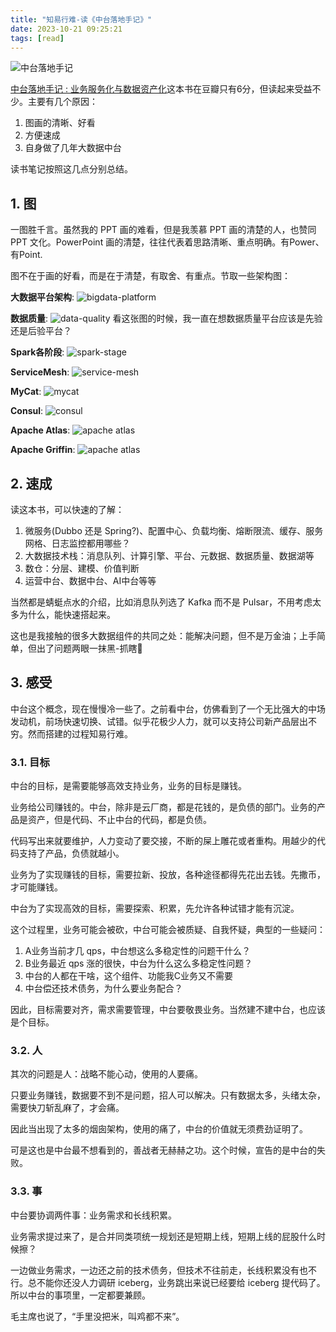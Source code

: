 ```yaml
---
title: "知易行难-读《中台落地手记》"
date: 2023-10-21 09:25:21
tags: [read]
---
```

![中台落地手记](https://izualzhy.cn/assets/images/book/s33990103.jpg)

[中台落地手记 : 业务服务化与数据资产化](https://book.douban.com/subject/35591140/)这本书在豆瓣只有6分，但读起来受益不少。主要有几个原因：

1. 图画的清晰、好看
2. 方便速成
3. 自身做了几年大数据中台

读书笔记按照这几点分别总结。

## 1. 图

一图胜千言。虽然我的 PPT 画的难看，但是我羡慕 PPT 画的清楚的人，也赞同 PPT 文化。PowerPoint 画的清楚，往往代表着思路清晰、重点明确。有Power、有Point.

图不在于画的好看，而是在于清楚，有取舍、有重点。节取一些架构图：

**大数据平台架构**: ![bigdata-platform](/assets/images/ZhongTaiLuoDiShouJi/bigdata-platform.jpeg)

**数据质量**: ![data-quality](/assets/images/ZhongTaiLuoDiShouJi/data-quality.jpeg) 看这张图的时候，我一直在想数据质量平台应该是先验还是后验平台？

**Spark各阶段**: ![spark-stage](/assets/images/ZhongTaiLuoDiShouJi/spark-stage.jpeg)

**ServiceMesh**: ![service-mesh](/assets/images/ZhongTaiLuoDiShouJi/service-mesh.jpeg)

**MyCat**: ![mycat](/assets/images/ZhongTaiLuoDiShouJi/mycat.jpeg)

**Consul**: ![consul](/assets/images/ZhongTaiLuoDiShouJi/consul.jpeg)

**Apache Atlas**: ![apache atlas](/assets/images/ZhongTaiLuoDiShouJi/apache-atlas.jpeg)

**Apache Griffin**: ![apache atlas](/assets/images/ZhongTaiLuoDiShouJi/apache-griffin.jpeg)

## 2. 速成

读这本书，可以快速的了解：

1. 微服务(Dubbo 还是 Spring?)、配置中心、负载均衡、熔断限流、缓存、服务网格、日志监控都用哪些？
2. 大数据技术栈：消息队列、计算引擎、平台、元数据、数据质量、数据湖等
3. 数仓：分层、建模、价值判断
4. 运营中台、数据中台、AI中台等等

当然都是蜻蜓点水的介绍，比如消息队列选了 Kafka 而不是 Pulsar，不用考虑太多为什么，能快速搭起来。

这也是我接触的很多大数据组件的共同之处：能解决问题，但不是万金油；上手简单，但出了问题两眼一抹黑-抓瞎🦐

## 3. 感受

中台这个概念，现在慢慢冷一些了。之前看中台，仿佛看到了一个无比强大的中场发动机，前场快速切换、试错。似乎花极少人力，就可以支持公司新产品层出不穷。然而搭建的过程知易行难。

### 3.1. 目标
中台的目标，是需要能够高效支持业务，业务的目标是赚钱。

业务给公司赚钱的。中台，除非是云厂商，都是花钱的，是负债的部门。业务的产品是资产，但是代码、不止中台的代码，都是负债。

代码写出来就要维护，人力变动了要交接，不断的屎上雕花或者重构。用越少的代码支持了产品，负债就越小。

业务为了实现赚钱的目标，需要拉新、投放，各种途径都得先花出去钱。先撒币，才可能赚钱。

中台为了实现高效的目标，需要探索、积累，先允许各种试错才能有沉淀。

这个过程里，业务可能会被砍，中台可能会被质疑、自我怀疑，典型的一些疑问：  
1. A业务当前才几 qps，中台想这么多稳定性的问题干什么？   
2. B业务最近 qps 涨的很快，中台为什么这么多稳定性问题？     
3. 中台的人都在干啥，这个组件、功能我C业务又不需要   
4. 中台偿还技术债务，为什么要业务配合？   
 
因此，目标需要对齐，需求需要管理，中台要敬畏业务。当然建不建中台，也应该是个目标。

### 3.2. 人

其次的问题是人：战略不能心动，使用的人要痛。

只要业务赚钱，数据要不到不是问题，招人可以解决。只有数据太多，头绪太杂，需要快刀斩乱麻了，才会痛。

因此当出现了太多的烟囱架构，使用的痛了，中台的价值就无须费劲证明了。

可是这也是中台最不想看到的，善战者无赫赫之功。这个时候，宣告的是中台的失败。

### 3.3. 事

中台要协调两件事：业务需求和长线积累。

业务需求提过来了，是合并同类项统一规划还是短期上线，短期上线的屁股什么时候擦？

一边做业务需求，一边还之前的技术债务，但技术不往前走，长线积累没有也不行。总不能你还没人力调研 iceberg，业务跳出来说已经要给 iceberg 提代码了。所以中台的事项里，一定都要兼顾。

毛主席也说了，“手里没把米，叫鸡都不来”。
